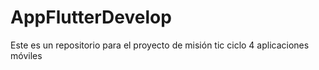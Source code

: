 # AppFlutterDevelop
Este es un repositorio para el proyecto de misión tic ciclo 4 aplicaciones móviles 

